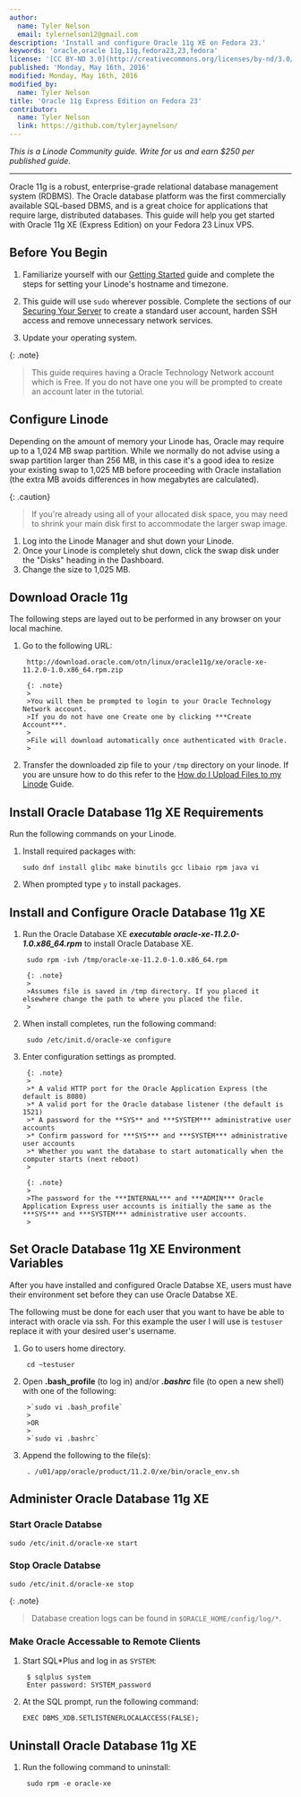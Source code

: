 ```yaml
---
author:
  name: Tyler Nelson
  email: tylernelson12@gmail.com
description: 'Install and configure Oracle 11g XE on Fedora 23.'
keywords: 'oracle,oracle 11g,11g,fedora23,23,fedora'
license: '[CC BY-ND 3.0](http://creativecommons.org/licenses/by-nd/3.0/us/)'
published: 'Monday, May 16th, 2016'
modified: Monday, May 16th, 2016
modified_by:
  name: Tyler Nelson
title: 'Oracle 11g Express Edition on Fedora 23'
contributor:
  name: Tyler Nelson
  link: https://github.com/tylerjaynelson/
---
```


*This is a Linode Community guide. Write for us and earn $250 per published guide.*
<hr>

Oracle 11g is a robust, enterprise-grade relational database management system (RDBMS). The Oracle database platform was the first commercially available SQL-based DBMS, and is a great choice for applications that require large, distributed databases. This guide will help you get started with Oracle 11g XE (Express Edition) on your Fedora 23 Linux VPS.

## Before You Begin

1.  Familiarize yourself with our [Getting Started](/docs/getting-started) guide and complete the steps for setting your Linode's hostname and timezone.

2.  This guide will use `sudo` wherever possible. Complete the sections of our [Securing Your Server](/docs/security/securing-your-server) to create a standard user account, harden SSH access and remove unnecessary network services.

3.  Update your operating system.

{: .note}
>
>This guide requires having a Oracle Technology Network account which is Free.
>If you do not have one you will be prompted to create an account later in the tutorial.
>

## Configure Linode

Depending on the amount of memory your Linode has, Oracle may require up to a 1,024 MB swap partition. While we normally do not advise using a swap partition larger than 256 MB, in this case it's a good idea to resize your existing swap to 1,025 MB before proceeding with Oracle installation (the extra MB avoids differences in how megabytes are calculated).

{: .caution}
>
>If you're already using all of your allocated disk space, you may need to shrink your main disk first to accommodate the larger swap image.
>
  
1. Log into the Linode Manager and shut down your Linode. 
2. Once your Linode is completely shut down, click the swap disk under the "Disks" heading in the Dashboard. 
3. Change the size to 1,025 MB. 

## Download Oracle 11g

The following steps are layed out to be performed in any browser on your local machine.

1. Go to the following URL:
    
        http://download.oracle.com/otn/linux/oracle11g/xe/oracle-xe-11.2.0-1.0.x86_64.rpm.zip
  
        {: .note}
        > 
        >You will then be prompted to login to your Oracle Technology Network account.
        >If you do not have one Create one by clicking ***Create Account***.
        >
        >File will download automatically once authenticated with Oracle.
        >

2. Transfer the downloaded zip file to your `/tmp` directory on your linode. If you are unsure how to do this refer to the [How do I Upload Files to my Linode](/docs/platform/linode-beginners-guide#how-do-i-upload-files-to-my-linode) Guide.

## Install Oracle Database 11g XE Requirements

Run the following commands on your Linode.

1.  Install required packages with:

        sudo dnf install glibc make binutils gcc libaio rpm java vi

2.  When prompted type `y` to install packages.

## Install and Configure Oracle Database 11g XE

1. Run the Oracle Database XE ***executable oracle-xe-11.2.0-1.0.x86_64.rpm*** to install Oracle Database XE.

        sudo rpm -ivh /tmp/oracle-xe-11.2.0-1.0.x86_64.rpm
        
        {: .note}
        >
        >Assumes file is saved in /tmp directory. If you placed it elsewhere change the path to where you placed the file.
        >

2. When install completes, run the following command:

        sudo /etc/init.d/oracle-xe configure

3. Enter configuration settings as prompted.

        {: .note}
        >
        >* A valid HTTP port for the Oracle Application Express (the default is 8080)
        >* A valid port for the Oracle database listener (the default is 1521)
        >* A password for the **SYS** and ***SYSTEM*** administrative user accounts
        >* Confirm password for ***SYS*** and ***SYSTEM*** administrative user accounts
        >* Whether you want the database to start automatically when the computer starts (next reboot)
        >
        
        {: .note}
        >
        >The password for the ***INTERNAL*** and ***ADMIN*** Oracle Application Express user accounts is initially the same as the ***SYS*** and ***SYSTEM*** administrative user accounts.
        >

## Set Oracle Database 11g XE Environment Variables

After you have installed and configured Oracle Databse XE, users must have their environment set before they can use Oracle Databse XE.

The following must be done for each user that you want to have be able to interact with oracle via ssh.
For this example the user I will use is `testuser` replace it with your desired user's username.

1. Go to users home directory.

        cd ~testuser

2. Open **.bash_profile** (to log in) and/or ***.bashrc*** file (to open a new shell) with one of the following:

        >`sudo vi .bash_profile`
        >
        >OR
        >
        >`sudo vi .bashrc`
    

3. Append the following to the file(s):

        . /u01/app/oracle/product/11.2.0/xe/bin/oracle_env.sh

## Administer Oracle Database 11g XE

### Start Oracle Databse

    sudo /etc/init.d/oracle-xe start

### Stop Oracle Databse

    sudo /etc/init.d/oracle-xe stop

{: .note}
>
>Database creation logs can be found in `$ORACLE_HOME/config/log/*`.

### Make Oracle Accessable to Remote Clients

1. Start SQL*Plus and log in as `SYSTEM`:

        $ sqlplus system
        Enter password: SYSTEM_password
        
2.  At the SQL prompt, run the following command:

        EXEC DBMS_XDB.SETLISTENERLOCALACCESS(FALSE);

## Uninstall Oracle Database 11g XE

1. Run the following command to uninstall:

        sudo rpm -e oracle-xe
